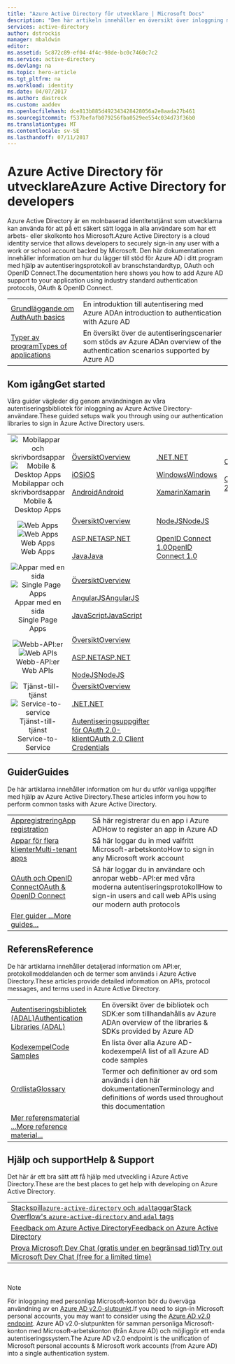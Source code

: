 ```yaml
---
title: "Azure Active Directory för utvecklare | Microsoft Docs"
description: "Den här artikeln innehåller en översikt över inloggning med Microsofts arbets- och skolkonton med hjälp av Azure Active Directory."
services: active-directory
author: dstrockis
manager: mbaldwin
editor: 
ms.assetid: 5c872c89-ef04-4f4c-98de-bc0c7460c7c2
ms.service: active-directory
ms.devlang: na
ms.topic: hero-article
ms.tgt_pltfrm: na
ms.workload: identity
ms.date: 04/07/2017
ms.author: dastrock
ms.custom: aaddev
ms.openlocfilehash: dce813b885d492343428428056a2e8aada27b461
ms.sourcegitcommit: f537befafb079256fba0529ee554c034d73f36b0
ms.translationtype: MT
ms.contentlocale: sv-SE
ms.lasthandoff: 07/11/2017
---
```

# <a name="azure-active-directory-for-developers"></a><span data-ttu-id="b7b5a-103">Azure Active Directory för utvecklare</span><span class="sxs-lookup"><span data-stu-id="b7b5a-103">Azure Active Directory for developers</span></span>
<span data-ttu-id="b7b5a-104">Azure Active Directory är en molnbaserad identitetstjänst som utvecklarna kan använda för att på ett säkert sätt logga in alla användare som har ett arbets- eller skolkonto hos Microsoft.</span><span class="sxs-lookup"><span data-stu-id="b7b5a-104">Azure Active Directory is a cloud identity service that allows developers to securely sign-in any user with a work or school account backed by Microsoft.</span></span>  <span data-ttu-id="b7b5a-105">Den här dokumentationen innehåller information om hur du lägger till stöd för Azure AD i ditt program med hjälp av autentiseringsprotokoll av branschstandardtyp, OAuth och OpenID Connect.</span><span class="sxs-lookup"><span data-stu-id="b7b5a-105">The documentation here shows you how to add Azure AD support to your application using industry standard authentication protocols, OAuth & OpenID Connect.</span></span>

| | |
| --- | --- |
|[<span data-ttu-id="b7b5a-106">Grundläggande om Auth</span><span class="sxs-lookup"><span data-stu-id="b7b5a-106">Auth basics</span></span>](active-directory-authentication-scenarios.md) | <span data-ttu-id="b7b5a-107">En introduktion till autentisering med Azure AD</span><span class="sxs-lookup"><span data-stu-id="b7b5a-107">An introduction to authentication with Azure AD</span></span> |
|[<span data-ttu-id="b7b5a-108">Typer av program</span><span class="sxs-lookup"><span data-stu-id="b7b5a-108">Types of applications</span></span>](active-directory-authentication-scenarios.md#application-types-and-scenarios) | <span data-ttu-id="b7b5a-109">En översikt över de autentiseringscenarier som stöds av Azure AD</span><span class="sxs-lookup"><span data-stu-id="b7b5a-109">An overview of the authentication scenarios supported by Azure AD</span></span> |                                
                                                                              
## <a name="get-started"></a><span data-ttu-id="b7b5a-110">Kom igång</span><span class="sxs-lookup"><span data-stu-id="b7b5a-110">Get started</span></span>
<span data-ttu-id="b7b5a-111">Våra guider vägleder dig genom användningen av våra autentiseringsbibliotek för inloggning av Azure Active Directory-användare.</span><span class="sxs-lookup"><span data-stu-id="b7b5a-111">These guided setups walk you through using our authentication libraries to sign in Azure Active Directory users.</span></span>

|  |  |  |  |
| --- | --- | --- | --- |
| <span data-ttu-id="b7b5a-112"><center>![Mobilappar och skrivbordsappar](./media/active-directory-developers-guide/NativeApp_Icon.png)</span><span class="sxs-lookup"><span data-stu-id="b7b5a-112"><center>![Mobile & Desktop Apps](./media/active-directory-developers-guide/NativeApp_Icon.png)</span></span><br /><span data-ttu-id="b7b5a-113">Mobilappar och skrivbordsappar</center></span><span class="sxs-lookup"><span data-stu-id="b7b5a-113">Mobile & Desktop Apps</center></span></span> | [<span data-ttu-id="b7b5a-114">Översikt</span><span class="sxs-lookup"><span data-stu-id="b7b5a-114">Overview</span></span>](active-directory-authentication-scenarios.md#native-application-to-web-api)<br /><br />[<span data-ttu-id="b7b5a-115">iOS</span><span class="sxs-lookup"><span data-stu-id="b7b5a-115">iOS</span></span>](active-directory-devquickstarts-ios.md)<br /><br />[<span data-ttu-id="b7b5a-116">Android</span><span class="sxs-lookup"><span data-stu-id="b7b5a-116">Android</span></span>](active-directory-devquickstarts-android.md) | [<span data-ttu-id="b7b5a-117">.NET</span><span class="sxs-lookup"><span data-stu-id="b7b5a-117">.NET</span></span>](active-directory-devquickstarts-dotnet.md)<br /><br />[<span data-ttu-id="b7b5a-118">Windows</span><span class="sxs-lookup"><span data-stu-id="b7b5a-118">Windows</span></span>](active-directory-devquickstarts-windowsstore.md)<br /><br />[<span data-ttu-id="b7b5a-119">Xamarin</span><span class="sxs-lookup"><span data-stu-id="b7b5a-119">Xamarin</span></span>](active-directory-devquickstarts-xamarin.md) | [<span data-ttu-id="b7b5a-120">Cordova</span><span class="sxs-lookup"><span data-stu-id="b7b5a-120">Cordova</span></span>](active-directory-devquickstarts-cordova.md)<br /><br />[<span data-ttu-id="b7b5a-121">OAuth 2.0</span><span class="sxs-lookup"><span data-stu-id="b7b5a-121">OAuth 2.0</span></span>](active-directory-protocols-oauth-code.md) |
| <span data-ttu-id="b7b5a-122"><center>![Web Apps](./media/active-directory-developers-guide/Web_app.png)</span><span class="sxs-lookup"><span data-stu-id="b7b5a-122"><center>![Web Apps](./media/active-directory-developers-guide/Web_app.png)</span></span><br /><span data-ttu-id="b7b5a-123">Web Apps</center></span><span class="sxs-lookup"><span data-stu-id="b7b5a-123">Web Apps</center></span></span> | [<span data-ttu-id="b7b5a-124">Översikt</span><span class="sxs-lookup"><span data-stu-id="b7b5a-124">Overview</span></span>](active-directory-authentication-scenarios.md#web-browser-to-web-application)<br /><br />[<span data-ttu-id="b7b5a-125">ASP.NET</span><span class="sxs-lookup"><span data-stu-id="b7b5a-125">ASP.NET</span></span>](active-directory-devquickstarts-webapp-dotnet.md)<br /><br />[<span data-ttu-id="b7b5a-126">Java</span><span class="sxs-lookup"><span data-stu-id="b7b5a-126">Java</span></span>](active-directory-devquickstarts-webapp-java.md) | [<span data-ttu-id="b7b5a-127">NodeJS</span><span class="sxs-lookup"><span data-stu-id="b7b5a-127">NodeJS</span></span>](active-directory-devquickstarts-openidconnect-nodejs.md)<br /><br />[<span data-ttu-id="b7b5a-128">OpenID Connect 1.0</span><span class="sxs-lookup"><span data-stu-id="b7b5a-128">OpenID Connect 1.0</span></span>](active-directory-protocols-openid-connect-code.md) |  |
| <span data-ttu-id="b7b5a-129"><center>![Appar med en sida](./media/active-directory-developers-guide/SPA.png)</span><span class="sxs-lookup"><span data-stu-id="b7b5a-129"><center>![Single Page Apps](./media/active-directory-developers-guide/SPA.png)</span></span><br /><span data-ttu-id="b7b5a-130">Appar med en sida</center></span><span class="sxs-lookup"><span data-stu-id="b7b5a-130">Single Page Apps</center></span></span> | [<span data-ttu-id="b7b5a-131">Översikt</span><span class="sxs-lookup"><span data-stu-id="b7b5a-131">Overview</span></span>](active-directory-authentication-scenarios.md#single-page-application-spa)<br /><br />[<span data-ttu-id="b7b5a-132">AngularJS</span><span class="sxs-lookup"><span data-stu-id="b7b5a-132">AngularJS</span></span>](active-directory-devquickstarts-angular.md)<br /><br />[<span data-ttu-id="b7b5a-133">JavaScript</span><span class="sxs-lookup"><span data-stu-id="b7b5a-133">JavaScript</span></span>](https://github.com/Azure-Samples/active-directory-javascript-singlepageapp-dotnet-webapi) |  |  |
| <span data-ttu-id="b7b5a-134"><center>![Webb-API:er](./media/active-directory-developers-guide/Web_API.png)</span><span class="sxs-lookup"><span data-stu-id="b7b5a-134"><center>![Web APIs](./media/active-directory-developers-guide/Web_API.png)</span></span><br /><span data-ttu-id="b7b5a-135">Webb-API:er</center></span><span class="sxs-lookup"><span data-stu-id="b7b5a-135">Web APIs</center></span></span> | [<span data-ttu-id="b7b5a-136">Översikt</span><span class="sxs-lookup"><span data-stu-id="b7b5a-136">Overview</span></span>](active-directory-authentication-scenarios.md#web-application-to-web-api)<br /><br />[<span data-ttu-id="b7b5a-137">ASP.NET</span><span class="sxs-lookup"><span data-stu-id="b7b5a-137">ASP.NET</span></span>](active-directory-devquickstarts-webapi-dotnet.md)<br /><br />[<span data-ttu-id="b7b5a-138">NodeJS</span><span class="sxs-lookup"><span data-stu-id="b7b5a-138">NodeJS</span></span>](active-directory-devquickstarts-webapi-nodejs.md) | &nbsp; |
| <span data-ttu-id="b7b5a-139"><center>![Tjänst-till-tjänst](./media/active-directory-developers-guide/Service_App.png)</span><span class="sxs-lookup"><span data-stu-id="b7b5a-139"><center>![Service-to-service](./media/active-directory-developers-guide/Service_App.png)</span></span><br /><span data-ttu-id="b7b5a-140">Tjänst-till-tjänst</center></span><span class="sxs-lookup"><span data-stu-id="b7b5a-140">Service-to-Service</center></span></span> | [<span data-ttu-id="b7b5a-141">Översikt</span><span class="sxs-lookup"><span data-stu-id="b7b5a-141">Overview</span></span>](active-directory-authentication-scenarios.md#daemon-or-server-application-to-web-api)<br /><br />[<span data-ttu-id="b7b5a-142">.NET</span><span class="sxs-lookup"><span data-stu-id="b7b5a-142">.NET</span></span>](active-directory-code-samples.md#server-or-daemon-application-to-web-api)<br /><br />[<span data-ttu-id="b7b5a-143">Autentiseringsuppgifter för OAuth 2.0-klient</span><span class="sxs-lookup"><span data-stu-id="b7b5a-143">OAuth 2.0 Client Credentials</span></span>](active-directory-protocols-oauth-service-to-service.md) |  |

## <a name="guides"></a><span data-ttu-id="b7b5a-144">Guider</span><span class="sxs-lookup"><span data-stu-id="b7b5a-144">Guides</span></span>
<span data-ttu-id="b7b5a-145">De här artiklarna innehåller information om hur du utför vanliga uppgifter med hjälp av Azure Active Directory.</span><span class="sxs-lookup"><span data-stu-id="b7b5a-145">These articles inform you how to perform common tasks with Azure Active Directory.</span></span>

|                                                                           |  |
|---------------------------------------------------------------------------| --- |
|[<span data-ttu-id="b7b5a-146">Appregistrering</span><span class="sxs-lookup"><span data-stu-id="b7b5a-146">App registration</span></span>](active-directory-integrating-applications.md)           | <span data-ttu-id="b7b5a-147">Så här registrerar du en app i Azure AD</span><span class="sxs-lookup"><span data-stu-id="b7b5a-147">How to register an app in Azure AD</span></span> |
|[<span data-ttu-id="b7b5a-148">Appar för flera klienter</span><span class="sxs-lookup"><span data-stu-id="b7b5a-148">Multi-tenant apps</span></span>](active-directory-devhowto-multi-tenant-overview.md)    | <span data-ttu-id="b7b5a-149">Så här loggar du in med valfritt Microsoft-arbetskonto</span><span class="sxs-lookup"><span data-stu-id="b7b5a-149">How to sign in any Microsoft work account</span></span> |
|[<span data-ttu-id="b7b5a-150">OAuth och OpenID Connect</span><span class="sxs-lookup"><span data-stu-id="b7b5a-150">OAuth & OpenID Connect</span></span>](active-directory-protocols-openid-connect-code.md)| <span data-ttu-id="b7b5a-151">Så här loggar du in användare och anropar webb-API:er med våra moderna autentiseringsprotokoll</span><span class="sxs-lookup"><span data-stu-id="b7b5a-151">How to sign-in users and call web APIs using our modern auth protocols</span></span> |
|[<span data-ttu-id="b7b5a-152">Fler guider ...</span><span class="sxs-lookup"><span data-stu-id="b7b5a-152">More guides...</span></span>](active-directory-developers-guide-index.md#guides)        |     |

## <a name="reference"></a><span data-ttu-id="b7b5a-153">Referens</span><span class="sxs-lookup"><span data-stu-id="b7b5a-153">Reference</span></span>
<span data-ttu-id="b7b5a-154">De här artiklarna innehåller detaljerad information om API:er, protokollmeddelanden och de termer som används i Azure Active Directory.</span><span class="sxs-lookup"><span data-stu-id="b7b5a-154">These articles provide detailed information on APIs, protocol messages, and terms used in Azure Active Directory.</span></span>

|                                                                                   | |
| ----------------------------------------------------------------------------------| --- |
| [<span data-ttu-id="b7b5a-155">Autentiseringsbibliotek (ADAL)</span><span class="sxs-lookup"><span data-stu-id="b7b5a-155">Authentication Libraries (ADAL)</span></span>](active-directory-authentication-libraries.md)   | <span data-ttu-id="b7b5a-156">En översikt över de bibliotek och SDK:er som tillhandahålls av Azure AD</span><span class="sxs-lookup"><span data-stu-id="b7b5a-156">An overview of the libraries & SDKs provided by Azure AD</span></span> |
| [<span data-ttu-id="b7b5a-157">Kodexempel</span><span class="sxs-lookup"><span data-stu-id="b7b5a-157">Code Samples</span></span>](active-directory-code-samples.md)                                  | <span data-ttu-id="b7b5a-158">En lista över alla Azure AD-kodexempel</span><span class="sxs-lookup"><span data-stu-id="b7b5a-158">A list of all Azure AD code samples</span></span> |
| [<span data-ttu-id="b7b5a-159">Ordlista</span><span class="sxs-lookup"><span data-stu-id="b7b5a-159">Glossary</span></span>](active-directory-dev-glossary.md)                                      | <span data-ttu-id="b7b5a-160">Termer och definitioner av ord som används i den här dokumentationen</span><span class="sxs-lookup"><span data-stu-id="b7b5a-160">Terminology and definitions of words used throughout this documentation</span></span> |
| [<span data-ttu-id="b7b5a-161">Mer referensmaterial ...</span><span class="sxs-lookup"><span data-stu-id="b7b5a-161">More reference material...</span></span>](active-directory-developers-guide-index.md#reference)|     |

## <a name="help--support"></a><span data-ttu-id="b7b5a-162">Hjälp och support</span><span class="sxs-lookup"><span data-stu-id="b7b5a-162">Help & Support</span></span>
<span data-ttu-id="b7b5a-163">Det här är ett bra sätt att få hjälp med utveckling i Azure Active Directory.</span><span class="sxs-lookup"><span data-stu-id="b7b5a-163">These are the best places to get help with developing on Azure Active Directory.</span></span>

|  |  
|---|
|[<span data-ttu-id="b7b5a-164">Stackspill`azure-active-directory` och `adal`taggar</span><span class="sxs-lookup"><span data-stu-id="b7b5a-164">Stack Overflow's `azure-active-directory` and `adal` tags</span></span>](http://stackoverflow.com/questions/tagged/azure-active-directory+or+adal)      |
|[<span data-ttu-id="b7b5a-165">Feedback om Azure Active Directory</span><span class="sxs-lookup"><span data-stu-id="b7b5a-165">Feedback on Azure Active Directory</span></span>](https://feedback.azure.com/forums/169401-azure-active-directory/category/164757-developer-experiences)|
| [<span data-ttu-id="b7b5a-166">Prova Microsoft Dev Chat (gratis under en begränsad tid)</span><span class="sxs-lookup"><span data-stu-id="b7b5a-166">Try out Microsoft Dev Chat (free for a limited time)</span></span>](http://aka.ms/devchat) |

<br />

> [!NOTE]
> <span data-ttu-id="b7b5a-167">För inloggning med personliga Microsoft-konton bör du överväga användning av en [Azure AD v2.0-slutpunkt](active-directory-appmodel-v2-overview.md).</span><span class="sxs-lookup"><span data-stu-id="b7b5a-167">If you need to sign-in Microsoft personal accounts, you may want to consider using the [Azure AD v2.0 endpoint](active-directory-appmodel-v2-overview.md).</span></span>  <span data-ttu-id="b7b5a-168">Azure AD v2.0-slutpunkten för samman personliga Microsoft-konton med Microsoft-arbetskonton (från Azure AD) och möjliggör ett enda autentiseringssystem.</span><span class="sxs-lookup"><span data-stu-id="b7b5a-168">The Azure AD v2.0 endpoint is the unification of Microsoft personal accounts & Microsoft work accounts (from Azure AD) into a single authentication system.</span></span>

